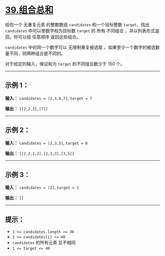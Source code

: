 # [39.组合总和](https://leetcode.cn/problems/combination-sum/description)

给你一个 无重复元素 的整数数组 `candidates` 和一个目标整数 `target`，找出 `candidates` 中可以使数字和为目标数 `target` 的 所有 不同组合 ，并以列表形式返回。你可以按 任意顺序 返回这些组合。

`candidates` 中的同一个数字可以 无限制重复被选取 。如果至少一个数字的被选数量不同，则两种组合是不同的。

对于给定的输入，保证和为 `target` 的不同组合数少于 150 个。

---

## 示例 1：

**输入：** `candidates = [2,3,6,7]`, `target = 7`

**输出：** `[[2,2,3],[7]]`

---

## 示例 2：

**输入：** `candidates = [2,3,5]`, `target = 8`

**输出：** `[[2,2,2,2],[2,3,3],[3,5]]`

---

## 示例 3：

**输入：** `candidates = [2]`, `target = 1`

**输出：** `[]`

---

## 提示：

- `1 <= candidates.length <= 30`
- `2 <= candidates[i] <= 40`
- `candidates` 的所有元素 互不相同
- `1 <= target <= 40` 
